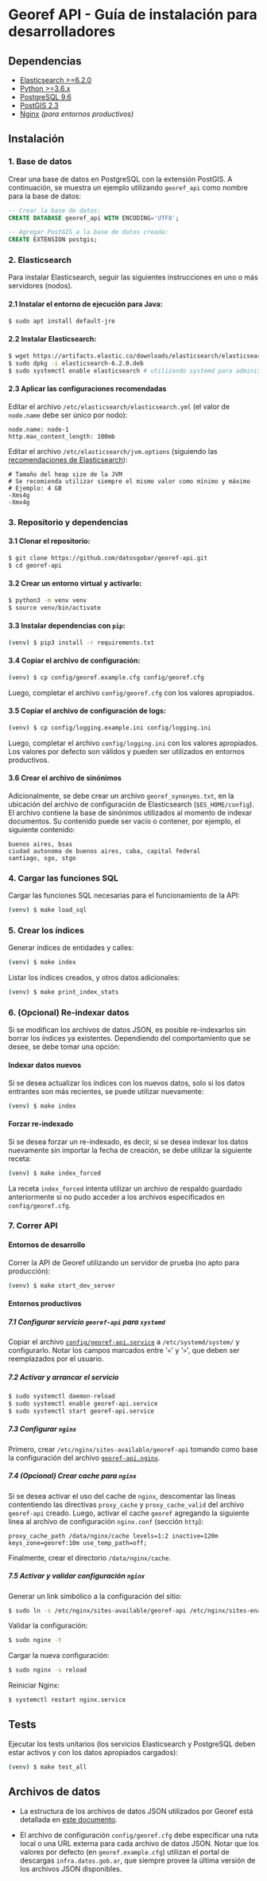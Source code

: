 # Georef API - Guía de instalación para desarrolladores

## Dependencias

- [Elasticsearch >=6.2.0](https://www.elastic.co/guide/en/elasticsearch/reference/current/_installation.html)
- [Python >=3.6.x](https://www.python.org/downloads/)
- [PostgreSQL 9.6](https://www.postgresql.org/download/)
- [PostGIS 2.3](http://postgis.net/install/)
- [Nginx](https://nginx.org/) *(para entornos productivos)*

## Instalación
### 1. Base de datos
Crear una base de datos en PostgreSQL con la extensión PostGIS. A continuación, se muestra un ejemplo utilizando `georef_api` como nombre para la base de datos:
```sql
-- Crear la base de datos:
CREATE DATABASE georef_api WITH ENCODING='UTF8';

-- Agregar PostGIS a la base de datos creada:
CREATE EXTENSION postgis;
```

### 2. Elasticsearch

Para instalar Elasticsearch, seguir las siguientes instrucciones en uno o más servidores (nodos).

#### 2.1 Instalar el entorno de ejecución para Java:
```bash
$ sudo apt install default-jre
```

#### 2.2 Instalar Elasticsearch:
```bash
$ wget https://artifacts.elastic.co/downloads/elasticsearch/elasticsearch-6.2.0.deb
$ sudo dpkg -i elasticsearch-6.2.0.deb
$ sudo systemctl enable elasticsearch # utilizando systemd para administrar el servicio
```
#### 2.3 Aplicar las configuraciones recomendadas

Editar el archivo  `/etc/elasticsearch/elasticsearch.yml` (el valor de `node.name` debe ser único por nodo):

```text
node.name: node-1
http.max_content_length: 100mb
```

Editar el archivo `/etc/elasticsearch/jvm.options` (siguiendo las [recomendaciones de Elasticsearch](https://www.elastic.co/guide/en/elasticsearch/reference/current/heap-size.html)):
```text
# Tamaño del heap size de la JVM
# Se recomienda utilizar siempre el mismo valor como mínimo y máximo
# Ejemplo: 4 GB
-Xms4g
-Xmx4g
```

### 3. Repositorio y dependencias
#### 3.1 Clonar el repositorio:
```bash
$ git clone https://github.com/datosgobar/georef-api.git
$ cd georef-api
```

#### 3.2 Crear un entorno virtual y activarlo:
```bash
$ python3 -m venv venv
$ source venv/bin/activate
```

#### 3.3 Instalar dependencias con `pip`:
```bash
(venv) $ pip3 install -r requirements.txt
```

#### 3.4 Copiar el archivo de configuración:
```bash
(venv) $ cp config/georef.example.cfg config/georef.cfg
```

Luego, completar el archivo `config/georef.cfg` con los valores apropiados.

#### 3.5 Copiar el archivo de configuración de logs:
```bash
(venv) $ cp config/logging.example.ini config/logging.ini
```
	
Luego, completar el archivo `config/logging.ini` con los valores apropiados. Los valores por defecto son válidos y pueden ser utilizados en entornos productivos.
 
#### 3.6 Crear el archivo de sinónimos
Adicionalmente, se debe crear un archivo `georef_synonyms.txt`, en la ubicación del archivo de configuración de Elasticsearch (`$ES_HOME/config`). El archivo contiene la base de sinónimos utilizados al momento de indexar documentos. Su contenido puede ser vacío o contener, por ejemplo, el siguiente contenido:
```text
buenos aires, bsas
ciudad autonoma de buenos aires, caba, capital federal
santiago, sgo, stgo
```

### 4. Cargar las funciones SQL
Cargar las funciones SQL necesarias para el funcionamiento de la API:
```bash
(venv) $ make load_sql
```

### 5. Crear los índices
Generar índices de entidades y calles:
```bash
(venv) $ make index
```
        
Listar los índices creados, y otros datos adicionales:
```bash
(venv) $ make print_index_stats
```
	
### 6. (Opcional) Re-indexar datos
Si se modifican los archivos de datos JSON, es posible re-indexarlos sin borrar los índices ya existentes. Dependiendo del comportamiento que se desee, se debe tomar una opción:

#### Indexar datos nuevos
Si se desea actualizar los índices con los nuevos datos, solo si los datos entrantes son más recientes, se puede utilizar nuevamente:
  
```bash
(venv) $ make index
```

#### Forzar re-indexado
Si se desea forzar un re-indexado, es decir, si se desea indexar los datos nuevamente sin importar la fecha de creación, se debe utilizar la siguiente receta:

```bash
(venv) $ make index_forced
```

La receta `index_forced` intenta utilizar un archivo de respaldo guardado anteriormente si no pudo acceder a los archivos especificados en `config/georef.cfg`.

### 7. Correr API 
#### Entornos de desarrollo
Correr la API de Georef utilizando un servidor de prueba (no apto para producción):
```bash
(venv) $ make start_dev_server
```

#### Entornos productivos
##### 7.1 Configurar servicio `georef-api` para `systemd`
Copiar el archivo [`config/georef-api.service`](https://github.com/datosgobar/georef-ar-api/blob/master/config/georef-api.service) a `/etc/systemd/system/` y configurarlo. Notar los campos marcados entre '`<`' y '`>`', que deben ser reemplazados por el usuario.

##### 7.2 Activar y arrancar el servicio
```bash
$ sudo systemctl daemon-reload
$ sudo systemctl enable georef-api.service
$ sudo systemctl start georef-api.service
```

##### 7.3 Configurar `nginx`
Primero, crear `/etc/nginx/sites-available/georef-api` tomando como base la configuración del archivo [`georef-api.nginx`](https://github.com/datosgobar/georef-ar-api/blob/master/config/georef-api.nginx).

##### 7.4 (Opcional) Crear cache para `nginx`
Si se desea activar el uso del cache de `nginx`, descomentar las líneas contentiendo las directivas `proxy_cache` y `proxy_cache_valid` del archivo `georef-api` creado. Luego, activar el cache `georef` agregando la siguiente línea al archivo de configuración `nginx.conf` (sección `http`):

```nginx
proxy_cache_path /data/nginx/cache levels=1:2 inactive=120m keys_zone=georef:10m use_temp_path=off;
```

Finalmente, crear el directorio `/data/nginx/cache`.

##### 7.5 Activar y validar configuración `nginx`
Generar un link simbólico a la configuración del sitio:
```bash
$ sudo ln -s /etc/nginx/sites-available/georef-api /etc/nginx/sites-enabled/georef-api
```

Validar la configuración:
```bash
$ sudo nginx -t
```

Cargar la nueva configuración:
```bash
$ sudo nginx -s reload
```

Reiniciar Nginx:
```bash
$ systemctl restart nginx.service
```

## Tests
Ejecutar los tests unitarios (los servicios Elasticsearch y PostgreSQL deben estar activos y con los datos apropiados cargados):
```bash
(venv) $ make test_all
```

## Archivos de datos

- La estructura de los archivos de datos JSON utilizados por Georef está detallada en [este documento](georef-api-data.md).

- El archivo de configuración `config/georef.cfg` debe especificar una ruta local o una URL externa para cada archivo de datos JSON. Notar que los valores por defecto (en `georef.example.cfg`) utilizan el portal de descargas `infra.datos.gob.ar`, que siempre provee la última versión de los archivos JSON disponibles.
